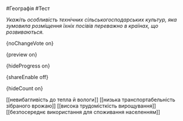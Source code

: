 #Географія #Тест

*Укажіть особливість технічних сільськогосподарських культур, яка зумовила розміщення їхніх посівів переважно в країнах, що розвиваються.*

{noChangeVote on}

{preview on}

{hideProgress on}

{shareEnable off}

{hideCount on}

[[невибагливість до тепла й вологи]]
[[низька транспортабельність зібраного врожаю]]
[[висока трудомісткість вирощування]]
[[безпосереднє використання для споживання населенням]]
